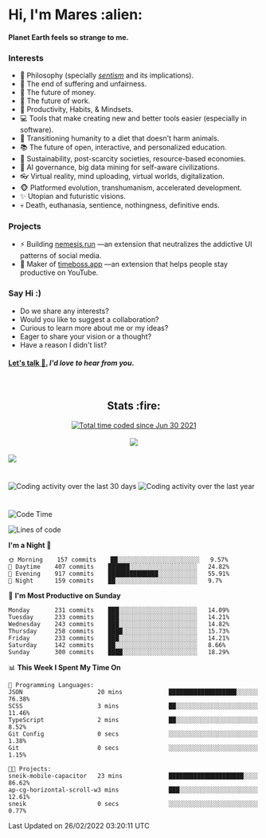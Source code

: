 <h1>Hi, I'm Mares :alien:</h1>

#### Planet Earth feels so strange to me.

### **Interests**

- 🌊 Philosophy (specially [_sentism_][sentismmedium] and its implications).
- 🎯 The end of suffering and unfairness.
- 💸 The future of money.
- 💼 The future of work.
- 🧠 Productivity, Habits, & Mindsets.
- 💻 Tools that make creating new and better tools easier (especially in software).
- 🥗 Transitioning humanity to a diet that doesn't harm animals.
- 📚 The future of open, interactive, and personalized education.
- 🌱 Sustainability, post-scarcity societies, resource-based economies.
- 🤖 AI governance, big data mining for self-aware civilizations.
- 👓 Virtual reality, mind uploading, virtual worlds, digitalization.
- 🐵 Platformed evolution, transhumanism, accelerated development.
- ✨ Utopian and futuristic visions.
- 💀 Death, euthanasia, sentience, nothingness, definitive ends.


### **Projects**

- ⚡ Building [nemesis.run](https://nemesis.run) —an extension that neutralizes the addictive UI patterns of social media.
- 💎 Maker of [timeboss.app](https://timeboss.app) —an extension that helps people stay productive on YouTube.


### **Say Hi :)**

- Do we share any interests?
- Would you like to suggest a collaboration?
- Curious to learn more about me or my ideas?
- Eager to share your vision or a thought?
- Have a reason I didn't list?

#### [Let's talk :wave:.](mailto:mareszhar@gmail.com) _I'd love to hear from you_.

[sentismmedium]: https://medium.com/@mareszhar/born-a-prisoner-a-reflection-about-life-its-struggles-and-a-plan-to-escape-d8566ce9b026

<br>

<h2 align="center">Stats :fire:</h2>

<div align="center">
  <a href="https://wakatime.com/@cfdc0e0d-4860-4b62-9ff0-cb659185525e">
    <img src="https://wakatime.com/badge/user/cfdc0e0d-4860-4b62-9ff0-cb659185525e.svg" alt="Total time coded since Jun 30 2021" />
  </a>
</div>

<br>

<!-- 
Add or remove this: 
&dates=B1AAB3FF 
...or this...
&date_format=M%20j%5B%2C%20Y%5D
from the *streak stats URL below* if they get bugged and aren't updating: 
-->

<div align="center">
  <img src="https://github-readme-streak-stats.herokuapp.com?user=mareszhar&theme=black-ice&hide_border=true&stroke=FFFFFF15&ring=DF8FFE&fire=DF8FFE&currStreakLabel=DF8FFE&background=1A232A&currStreakNum=86FFAB&dates=B1AAB3FF&date_format=M%20j%5B%2C%20Y%5D">
</div>

<br>

<img src="https://activity-graph.herokuapp.com/graph?username=mareszhar&theme=nord&bg_color=00000000&color=979797&line=DF8FFE&point=00000000&area=true&hide_border=true">

<br>

<h1></h1>

<img src="https://wakatime.com/share/@mares/5df0ff02-9c79-41b4-b540-51dc9c65a57b.svg" alt="Coding activity over the last 30 days" />
<img src="https://wakatime.com/share/@mares/ea89ba71-f374-40af-930c-e0655909fe37.svg" alt="Coding activity over the last year" />

<h1></h1>

<!--START_SECTION:waka-->
![Code Time](http://img.shields.io/badge/Code%20Time-509%20hrs%2026%20mins-blue)

![Lines of code](https://img.shields.io/badge/From%20Hello%20World%20I%27ve%20Written-130%20Thousand%20lines%20of%20code-blue)

**I'm a Night 🦉** 

```text
🌞 Morning    157 commits    ██░░░░░░░░░░░░░░░░░░░░░░░   9.57% 
🌆 Daytime    407 commits    ██████░░░░░░░░░░░░░░░░░░░   24.82% 
🌃 Evening    917 commits    ██████████████░░░░░░░░░░░   55.91% 
🌙 Night      159 commits    ██░░░░░░░░░░░░░░░░░░░░░░░   9.7%

```
📅 **I'm Most Productive on Sunday** 

```text
Monday       231 commits    ███░░░░░░░░░░░░░░░░░░░░░░   14.09% 
Tuesday      233 commits    ███░░░░░░░░░░░░░░░░░░░░░░   14.21% 
Wednesday    243 commits    ███░░░░░░░░░░░░░░░░░░░░░░   14.82% 
Thursday     258 commits    ████░░░░░░░░░░░░░░░░░░░░░   15.73% 
Friday       233 commits    ███░░░░░░░░░░░░░░░░░░░░░░   14.21% 
Saturday     142 commits    ██░░░░░░░░░░░░░░░░░░░░░░░   8.66% 
Sunday       300 commits    ████░░░░░░░░░░░░░░░░░░░░░   18.29%

```


📊 **This Week I Spent My Time On** 

```text
💬 Programming Languages: 
JSON                     20 mins             ███████████████████░░░░░░   76.38% 
SCSS                     3 mins              ██░░░░░░░░░░░░░░░░░░░░░░░   11.46% 
TypeScript               2 mins              ██░░░░░░░░░░░░░░░░░░░░░░░   8.52% 
Git Config               0 secs              ░░░░░░░░░░░░░░░░░░░░░░░░░   1.38% 
Git                      0 secs              ░░░░░░░░░░░░░░░░░░░░░░░░░   1.15%

🐱‍💻 Projects: 
sneik-mobile-capacitor   23 mins             █████████████████████░░░░   86.62% 
ap-cg-horizontal-scroll-w3 mins              ███░░░░░░░░░░░░░░░░░░░░░░   12.61% 
sneik                    0 secs              ░░░░░░░░░░░░░░░░░░░░░░░░░   0.77%

```


 Last Updated on 26/02/2022 03:20:11 UTC
<!--END_SECTION:waka-->
